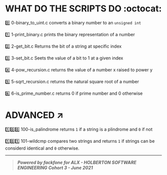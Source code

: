 # WHAT DO THE SCRIPTS DO :octocat:

:zero: 0-binary_to_uint.c converts a binary number to an `unsigned int`

:one: 1-print_binary.c prints the binary representation of a number

:two: 2-get_bit.c Returns the bit of a string at specific index

:three: 3-set_bit.c Seets the value of a bit to 1 at a given index

:four: 4-pow_recursion.c returns the value of a number x raised to power y

:five: 5-sqrt_recursion.c returns the natural square root of a number

:six: 6-is_prime_number.c returns 0 if prime number and 0 otherwise

# ADVANCED :arrow_upper_right:

:one::zero::zero: 100-is_palindrome returns `1` if a string is a plindrome and `0` if not

:one::zero::one: 101-wildcmp compares two strings and  returns `1` if strings can be considerd identical  and `0` otherwise.




******************************************************************************
> ***Powered by *fackfone* for ALX - HOLBERTON SOFTWARE ENGINEERING Cohort 3 - June 2021***
